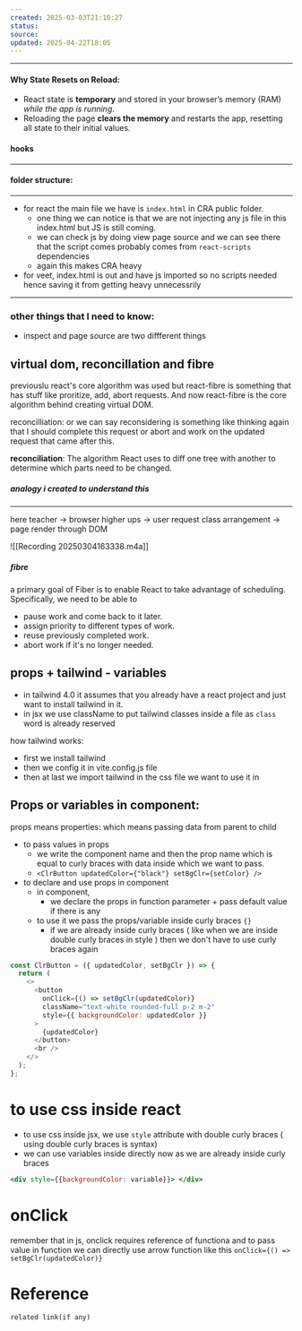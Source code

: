 ```yaml
---
created: 2025-03-03T21:10:27
status: 
source: 
updated: 2025-04-22T18:05
---
```

---




#### **Why State Resets on Reload:**

- React state is **temporary** and stored in your browser’s memory (RAM) _while the app is running_.
- Reloading the page **clears the memory** and restarts the app, resetting all state to their initial values.



#### hooks
---





#### folder structure:
---
- for react the main file we have is `index.html` in CRA public folder.
	- one thing we can notice is that we are not injecting any js file in this index.html but JS is still coming.
	- we can check js by doing view page source and we can see there that the script comes probably comes from `react-scripts` dependencies
	- again this makes CRA heavy
- for veet, index.html is out and have js imported so no scripts needed hence saving it from getting heavy unnecessrily 


---


### other things that I need to know:

- inspect and page source are two diffferent things

## virtual dom, reconcillation and fibre


previouslu react's core algorithm was used but react-fibre is something that has stuff like proritize, add, abort requests. And now react-fibre is the core algorithm behind creating virtual DOM.

reconcilliation: or we can say reconsidering is something like thinking again that I should complete this request or abort and work on the updated request that came after this.

**reconciliation**: The algorithm React uses to diff one tree with another to determine which parts need to be changed.

##### analogy i created to understand this
---
here teacher -> browser
higher ups -> user request
class arrangement -> page render through DOM

![[Recording 20250304163338.m4a]]


##### fibre

a primary goal of Fiber is to enable React to take advantage of scheduling. Specifically, we need to be able to

- pause work and come back to it later.
- assign priority to different types of work.
- reuse previously completed work.
- abort work if it's no longer needed.


## props + tailwind - variables

- in tailwind 4.0 it assumes that you already have a react project and just want to install tailwind in it.
- in jsx we use className to put tailwind classes inside a file as `class` word is already reserved

how tailwind works:
- first we install tailwind
- then we config it in vite.config.js file
- then at last we import tailwind in the css file we want to use it in 

## Props or variables in component:

props means properties: which means passing data from parent to child
- to pass values in props
	- we write the component name and then the prop name which is equal to curly braces with data inside which we want to pass.
	- `<ClrButton updatedColor={"black"} setBgClr={setColor} />`
- to declare and use props in component
	- in component, 
		- we declare the props in function parameter + pass default value if there is any
	- to use it we pass the props/variable inside curly braces `{}`
		- if we are already inside curly braces ( like when we are inside double curly braces in style ) then we don't have to use curly braces again

```js
const ClrButton = ({ updatedColor, setBgClr }) => {
  return (
    <>
      <button
        onClick={() => setBgClr(updatedColor)}
        className="text-white rounded-full p-2 m-2"
        style={{ backgroundColor: updatedColor }}
      >
        {updatedColor}
      </button>
      <br />
    </>
  );
};
```


# to use css inside react

- to use css inside jsx, we use `style` attribute with double curly braces ( using double curly braces is syntax)
- we can use variables inside directly now as we are already inside curly braces
```jsx
<div style={{backgroundColor: variable}}> </div>
```


# onClick

remember that in js, onclick requires reference of functiona and to pass value in function we can directly use arrow function like this
`onClick={() => setBgClr(updatedColor)}`
# Reference
`related link(if any)`

